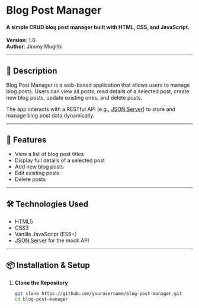 # Blog Post Manager

#### A simple CRUD blog post manager built with HTML, CSS, and JavaScript.  
**Version**: 1.0  
**Author**: Jimmy Mugithi

---

## 📘 Description

Blog Post Manager is a web-based application that allows users to manage blog posts. Users can view all posts, read details of a selected post, create new blog posts, update existing ones, and delete posts.

The app interacts with a RESTful API (e.g., [JSON Server](https://github.com/typicode/json-server)) to store and manage blog post data dynamically.

---

## 🚀 Features

- View a list of blog post titles
- Display full details of a selected post
- Add new blog posts
- Edit existing posts
- Delete posts

---

## 🛠️ Technologies Used

- HTML5
- CSS3
- Vanilla JavaScript (ES6+)
- [JSON Server](https://github.com/typicode/json-server) for the mock API

---

## 📦 Installation & Setup

1. **Clone the Repository**
   ```bash
   git clone https://github.com/yourusername/blog-post-manager.git
   cd blog-post-manager
